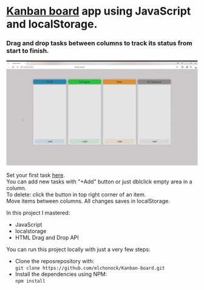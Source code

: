 # [Kanban board](https://elchonock.github.io/KanbanBoardPages/) app using JavaScript and localStorage. 
### Drag and drop tasks between columns to track its status from start to finish.

![review](https://github.com/elchonock/Kanban-board/blob/main/%23src/img/preview.gif)

Set your first task [here](https://elchonock.github.io/KanbanBoardPages/).        
You can add new tasks with "+Add" button or just dblclick empty area in a column.          
To delete: click the button in top right corner of an item.                                    
Move items between columns.
All changes saves in localStorage.


In this project I mastered:
* JavaScript
* localstorage
* HTML Drag and Drop API

You can run this project locally with just a very few steps:
* Clone the reposrepository with:                      
  ```git clone https://github.com/elchonock/Kanban-board.git```
* Install the dependencies using NPM:                        
  ```npm install```

